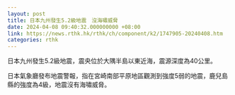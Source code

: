```yaml
---
layout: post
title: 日本九州發生5.2級地震　沒海嘯威脅
date: 2024-04-08 09:40:32.000000000 +08:00
link: https://news.rthk.hk/rthk/ch/component/k2/1747905-20240408.htm
categories: rthk
---
```


日本九州發生5.2級地震，震央位於大隅半島以東近海，震源深度為40公里。

日本氣象廳發布地震警報，指在宮崎南部平原地區觀測到強度5弱的地震，鹿兒島縣的強度為4級，地震沒有海嘯威脅。

